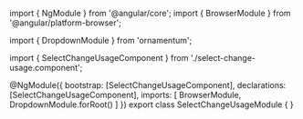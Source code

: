 import { NgModule } from '@angular/core';
import { BrowserModule } from '@angular/platform-browser';
  
import { DropdownModule } from 'ornamentum';
  
import { SelectChangeUsageComponent } from './select-change-usage.component';

@NgModule({
 bootstrap: [SelectChangeUsageComponent],
 declarations: [SelectChangeUsageComponent],
 imports: [
    BrowserModule, 
    DropdownModule.forRoot()
  ]
})
export class SelectChangeUsageModule {
}

